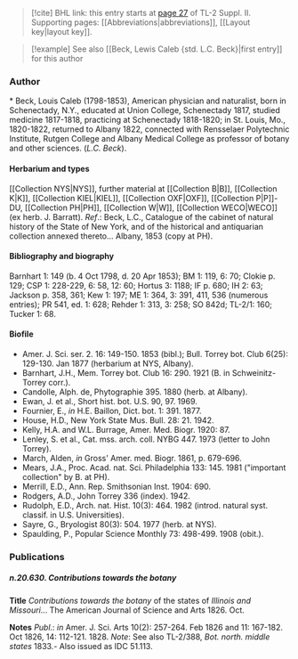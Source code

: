 > [!cite] BHL link: this entry starts at [page 27](https://www.biodiversitylibrary.org/item/103859#page/37/mode/1up) of TL-2 Suppl. II.
> Supporting pages: [[Abbreviations|abbreviations]], [[Layout key|layout key]].

> [!example] See also [[Beck, Lewis Caleb {std. L.C. Beck}|first entry]] for this author

### Author

\* Beck, Louis Caleb (1798-1853), American physician and naturalist, born in Schenectady, N.Y., educated at Union College, Schenectady 1817, studied medicine 1817-1818, practicing at Schenectady 1818-1820; in St. Louis, Mo., 1820-1822, returned to Albany 1822, connected with Rensselaer Polytechnic Institute, Rutgen College and Albany Medical College as professor of botany and other sciences. (*L.C. Beck*).

#### Herbarium and types

[[Collection NYS|NYS]], further material at [[Collection B|B]], [[Collection K|K]], [[Collection KIEL|KIEL]], [[Collection OXF|OXF]], [[Collection P|P]]-DU, [[Collection PH|PH]], [[Collection W|W]], [[Collection WECO|WECO]] (ex herb. J. Barratt).
*Ref*.: Beck, L.C., Catalogue of the cabinet of natural history of the State of New York, and of the historical and antiquarian collection annexed thereto... Albany, 1853 (copy at PH).

#### Bibliography and biography

Barnhart 1: 149 (b. 4 Oct 1798, d. 20 Apr 1853); BM 1: 119, 6: 70; Clokie p. 129; CSP 1: 228-229, 6: 58, 12: 60; Hortus 3: 1188; IF p. 680; IH 2: 63; Jackson p. 358, 361; Kew 1: 197; ME 1: 364, 3: 391, 411, 536 (numerous entries); PR 541, ed. 1: 628; Rehder 1: 313, 3: 258; SO 842d; TL-2/1: 160; Tucker 1: 68.

#### Biofile

- Amer. J. Sci. ser. 2. 16: 149-150. 1853 (bibl.); Bull. Torrey bot. Club 6(25): 129-130. Jan 1877 (herbarium at NYS, Albany).
- Barnhart, J.H., Mem. Torrey bot. Club 16: 290. 1921 (B. in Schweinitz-Torrey corr.).
- Candolle, Alph. de, Phytographie 395. 1880 (herb. at Albany).
- Ewan, J. et al., Short hist. bot. U.S. 90, 97. 1969.
- Fournier, E., *in* H.E. Baillon, Dict. bot. 1: 391. 1877.
- House, H.D., New York State Mus. Bull. 28: 21. 1942.
- Kelly, H.A. and W.L. Burrage, Amer. Med. Biogr. 1920: 87.
- Lenley, S. et al., Cat. mss. arch. coll. NYBG 447. 1973 (letter to John Torrey).
- March, Alden, *in* Gross' Amer. med. Biogr. 1861, p. 679-696.
- Mears, J.A., Proc. Acad. nat. Sci. Philadelphia 133: 145. 1981 ("important collection" by B. at PH).
- Merrill, E.D., Ann. Rep. Smithsonian Inst. 1904: 690.
- Rodgers, A.D., John Torrey 336 (index). 1942.
- Rudolph, E.D., Arch. nat. Hist. 10(3): 464. 1982 (introd. natural syst. classif. in U.S. Universities).
- Sayre, G., Bryologist 80(3): 504. 1977 (herb. at NYS).
- Spaulding, P., Popular Science Monthly 73: 498-499. 1908 (obit.).

### Publications

##### n.20.630. Contributions towards the botany

**Title**
*Contributions towards the botany* of the states of *Illinois and Missouri*... The American Journal of Science and Arts 1826. Oct.

**Notes**
*Publ*.: *in* Amer. J. Sci. Arts 10(2): 257-264. Feb 1826 and 11: 167-182. Oct 1826, 14: 112-121. 1828.
*Note*: See also TL-2/388, *Bot. north. middle states* 1833.- Also issued as IDC 51.113.

